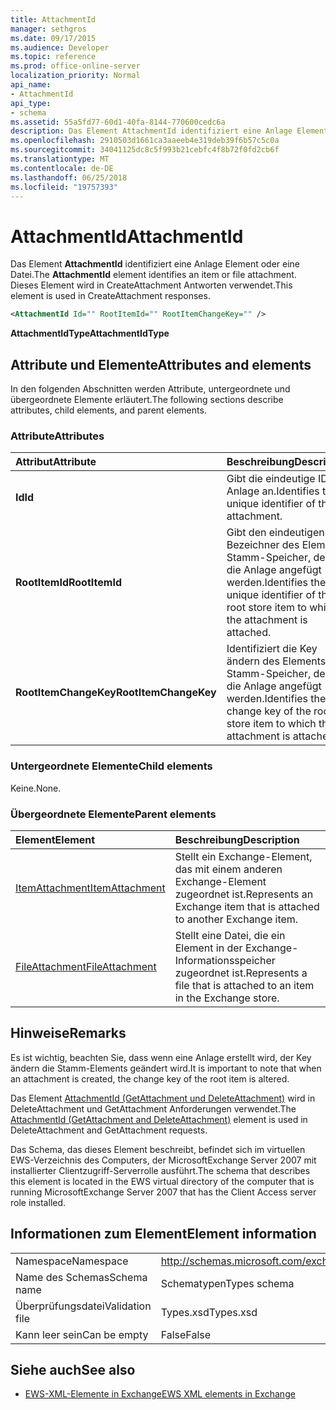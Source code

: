 ```yaml
---
title: AttachmentId
manager: sethgros
ms.date: 09/17/2015
ms.audience: Developer
ms.topic: reference
ms.prod: office-online-server
localization_priority: Normal
api_name:
- AttachmentId
api_type:
- schema
ms.assetid: 55a5fd77-60d1-40fa-8144-770600cedc6a
description: Das Element AttachmentId identifiziert eine Anlage Element oder eine Datei. Dieses Element wird in CreateAttachment Antworten verwendet.
ms.openlocfilehash: 2910503d1661ca3aaeeb4e319deb39f6b57c5c0a
ms.sourcegitcommit: 34041125dc8c5f993b21cebfc4f8b72f0fd2cb6f
ms.translationtype: MT
ms.contentlocale: de-DE
ms.lasthandoff: 06/25/2018
ms.locfileid: "19757393"
---
```

# <a name="attachmentid"></a><span data-ttu-id="5f858-104">AttachmentId</span><span class="sxs-lookup"><span data-stu-id="5f858-104">AttachmentId</span></span>

<span data-ttu-id="5f858-105">Das Element **AttachmentId** identifiziert eine Anlage Element oder eine Datei.</span><span class="sxs-lookup"><span data-stu-id="5f858-105">The **AttachmentId** element identifies an item or file attachment.</span></span> <span data-ttu-id="5f858-106">Dieses Element wird in CreateAttachment Antworten verwendet.</span><span class="sxs-lookup"><span data-stu-id="5f858-106">This element is used in CreateAttachment responses.</span></span> 
  
```xml
<AttachmentId Id="" RootItemId="" RootItemChangeKey="" />
```

 <span data-ttu-id="5f858-107">**AttachmentIdType**</span><span class="sxs-lookup"><span data-stu-id="5f858-107">**AttachmentIdType**</span></span>
## <a name="attributes-and-elements"></a><span data-ttu-id="5f858-108">Attribute und Elemente</span><span class="sxs-lookup"><span data-stu-id="5f858-108">Attributes and elements</span></span>

<span data-ttu-id="5f858-109">In den folgenden Abschnitten werden Attribute, untergeordnete und übergeordnete Elemente erläutert.</span><span class="sxs-lookup"><span data-stu-id="5f858-109">The following sections describe attributes, child elements, and parent elements.</span></span>
  
### <a name="attributes"></a><span data-ttu-id="5f858-110">Attribute</span><span class="sxs-lookup"><span data-stu-id="5f858-110">Attributes</span></span>

|<span data-ttu-id="5f858-111">**Attribut**</span><span class="sxs-lookup"><span data-stu-id="5f858-111">**Attribute**</span></span>|<span data-ttu-id="5f858-112">**Beschreibung**</span><span class="sxs-lookup"><span data-stu-id="5f858-112">**Description**</span></span>|
|:-----|:-----|
|<span data-ttu-id="5f858-113">**Id**</span><span class="sxs-lookup"><span data-stu-id="5f858-113">**Id**</span></span> <br/> |<span data-ttu-id="5f858-114">Gibt die eindeutige ID der Anlage an.</span><span class="sxs-lookup"><span data-stu-id="5f858-114">Identifies the unique identifier of the attachment.</span></span>  <br/> |
|<span data-ttu-id="5f858-115">**RootItemId**</span><span class="sxs-lookup"><span data-stu-id="5f858-115">**RootItemId**</span></span> <br/> |<span data-ttu-id="5f858-116">Gibt den eindeutigen Bezeichner des Elements Stamm-Speicher, dem die Anlage angefügt werden.</span><span class="sxs-lookup"><span data-stu-id="5f858-116">Identifies the unique identifier of the root store item to which the attachment is attached.</span></span>  <br/> |
|<span data-ttu-id="5f858-117">**RootItemChangeKey**</span><span class="sxs-lookup"><span data-stu-id="5f858-117">**RootItemChangeKey**</span></span> <br/> |<span data-ttu-id="5f858-118">Identifiziert die Key ändern des Elements Stamm-Speicher, dem die Anlage angefügt werden.</span><span class="sxs-lookup"><span data-stu-id="5f858-118">Identifies the change key of the root store item to which the attachment is attached.</span></span>  <br/> |
   
### <a name="child-elements"></a><span data-ttu-id="5f858-119">Untergeordnete Elemente</span><span class="sxs-lookup"><span data-stu-id="5f858-119">Child elements</span></span>

<span data-ttu-id="5f858-120">Keine.</span><span class="sxs-lookup"><span data-stu-id="5f858-120">None.</span></span>
  
### <a name="parent-elements"></a><span data-ttu-id="5f858-121">Übergeordnete Elemente</span><span class="sxs-lookup"><span data-stu-id="5f858-121">Parent elements</span></span>

|<span data-ttu-id="5f858-122">**Element**</span><span class="sxs-lookup"><span data-stu-id="5f858-122">**Element**</span></span>|<span data-ttu-id="5f858-123">**Beschreibung**</span><span class="sxs-lookup"><span data-stu-id="5f858-123">**Description**</span></span>|
|:-----|:-----|
|[<span data-ttu-id="5f858-124">ItemAttachment</span><span class="sxs-lookup"><span data-stu-id="5f858-124">ItemAttachment</span></span>](itemattachment.md) <br/> |<span data-ttu-id="5f858-125">Stellt ein Exchange-Element, das mit einem anderen Exchange-Element zugeordnet ist.</span><span class="sxs-lookup"><span data-stu-id="5f858-125">Represents an Exchange item that is attached to another Exchange item.</span></span>  <br/> |
|[<span data-ttu-id="5f858-126">FileAttachment</span><span class="sxs-lookup"><span data-stu-id="5f858-126">FileAttachment</span></span>](fileattachment.md) <br/> |<span data-ttu-id="5f858-127">Stellt eine Datei, die ein Element in der Exchange-Informationsspeicher zugeordnet ist.</span><span class="sxs-lookup"><span data-stu-id="5f858-127">Represents a file that is attached to an item in the Exchange store.</span></span>  <br/> |
   
## <a name="remarks"></a><span data-ttu-id="5f858-128">Hinweise</span><span class="sxs-lookup"><span data-stu-id="5f858-128">Remarks</span></span>

<span data-ttu-id="5f858-129">Es ist wichtig, beachten Sie, dass wenn eine Anlage erstellt wird, der Key ändern die Stamm-Elements geändert wird.</span><span class="sxs-lookup"><span data-stu-id="5f858-129">It is important to note that when an attachment is created, the change key of the root item is altered.</span></span>
  
<span data-ttu-id="5f858-130">Das Element [AttachmentId (GetAttachment und DeleteAttachment)](attachmentid-getattachment-and-deleteattachment.md) wird in DeleteAttachment und GetAttachment Anforderungen verwendet.</span><span class="sxs-lookup"><span data-stu-id="5f858-130">The [AttachmentId (GetAttachment and DeleteAttachment)](attachmentid-getattachment-and-deleteattachment.md) element is used in DeleteAttachment and GetAttachment requests.</span></span> 
  
<span data-ttu-id="5f858-131">Das Schema, das dieses Element beschreibt, befindet sich im virtuellen EWS-Verzeichnis des Computers, der MicrosoftExchange Server 2007 mit installierter Clientzugriff-Serverrolle ausführt.</span><span class="sxs-lookup"><span data-stu-id="5f858-131">The schema that describes this element is located in the EWS virtual directory of the computer that is running MicrosoftExchange Server 2007 that has the Client Access server role installed.</span></span>
  
## <a name="element-information"></a><span data-ttu-id="5f858-132">Informationen zum Element</span><span class="sxs-lookup"><span data-stu-id="5f858-132">Element information</span></span>

|||
|:-----|:-----|
|<span data-ttu-id="5f858-133">Namespace</span><span class="sxs-lookup"><span data-stu-id="5f858-133">Namespace</span></span>  <br/> |http://schemas.microsoft.com/exchange/services/2006/types  <br/> |
|<span data-ttu-id="5f858-134">Name des Schemas</span><span class="sxs-lookup"><span data-stu-id="5f858-134">Schema name</span></span>  <br/> |<span data-ttu-id="5f858-135">Schematypen</span><span class="sxs-lookup"><span data-stu-id="5f858-135">Types schema</span></span>  <br/> |
|<span data-ttu-id="5f858-136">Überprüfungsdatei</span><span class="sxs-lookup"><span data-stu-id="5f858-136">Validation file</span></span>  <br/> |<span data-ttu-id="5f858-137">Types.xsd</span><span class="sxs-lookup"><span data-stu-id="5f858-137">Types.xsd</span></span>  <br/> |
|<span data-ttu-id="5f858-138">Kann leer sein</span><span class="sxs-lookup"><span data-stu-id="5f858-138">Can be empty</span></span>  <br/> |<span data-ttu-id="5f858-139">False</span><span class="sxs-lookup"><span data-stu-id="5f858-139">False</span></span>  <br/> |
   
## <a name="see-also"></a><span data-ttu-id="5f858-140">Siehe auch</span><span class="sxs-lookup"><span data-stu-id="5f858-140">See also</span></span>

- [<span data-ttu-id="5f858-141">EWS-XML-Elemente in Exchange</span><span class="sxs-lookup"><span data-stu-id="5f858-141">EWS XML elements in Exchange</span></span>](ews-xml-elements-in-exchange.md)

